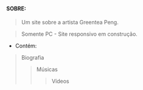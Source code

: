 ### <h4>SOBRE:</h4>  
<blockquote>Um site sobre a artista Greentea Peng.</blockquote>    
<blockquote>Somente PC - Site responsivo em construção.</blockquote>

- Contém:  
<blockquote> Biografia</blockqueote>
<blockquote> Músicas</blockqueote>
<blockquote> Vídeos</blockqueote>
